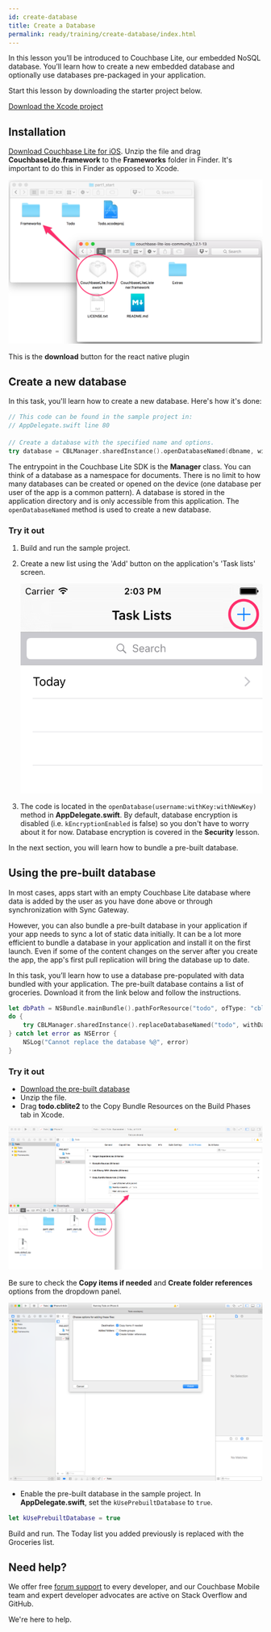 ```yaml
---
id: create-database
title: Create a Database
permalink: ready/training/create-database/index.html
---
```


In this lesson you’ll be introduced to Couchbase Lite, our embedded NoSQL database. You’ll learn how to create a new embedded database and optionally use databases pre-packaged in your application.

[//]: # "COMMON ACROSS LESSONS"

Start this lesson by downloading the starter project below.

<block class="ios" />

<div class="buttons-unit downloads">
  <a href="https://cl.ly/0v0g1B0O1O0Z/part1_start.zip" class="button" id="starter-project">
    Download the Xcode project
  </a>
</div>

## Installation

[Download Couchbase Lite for iOS](http://www.couchbase.com/nosql-databases/downloads#couchbase-mobile). Unzip the file and drag **CouchbaseLite.framework** to the **Frameworks** folder in Finder. It's important to do this in Finder as opposed to Xcode.

![](img/drag-framework-finder.png)

<block class="rn" />

This is the **download** button for the react native plugin

[//]: # "COMMON ACROSS LESSONS"

<block class="rn ios" />

## Create a new database

In this task, you'll learn how to create a new database. Here's how it's done:

```swift
// This code can be found in the sample project in:
// AppDelegate.swift line 80

// Create a database with the specified name and options.
try database = CBLManager.sharedInstance().openDatabaseNamed(dbname, withOptions: options)
```

The entrypoint in the Couchbase Lite SDK is the **Manager** class. You can think of a database as a namespace for documents. There is no limit to how many databases can be created or opened on the device (one database per user of the app is a common pattern). A database is stored in the application directory and is only accessible from this application. The `openDatabaseNamed` method is used to create a new database.

### Try it out

1. Build and run the sample project.
2. Create a new list using the 'Add' button on the application's 'Task lists' screen.

    <img src="img/image40.png" class="portrait" />

3. The code is located in the `openDatabase(username:withKey:withNewKey)` method in **AppDelegate.swift**. By default, database encryption is disabled (i.e. `kEncryptionEnabled` is false) so you don't have to worry about it for now. Database encryption is covered in the **Security** lesson.

<block class="ios rn" />

In the next section, you will learn how to bundle a pre-built database.

## Using the pre-built database

In most cases, apps start with an empty Couchbase Lite database where data is added by the user as you have done above or through synchronization with Sync Gateway.

However, you can also bundle a pre-built database in your application if your app needs to sync a lot of static data initially. It can be a lot more efficient to bundle a database in your application and install it on the first launch. Even if some of the content changes on the server after you create the app, the app's first pull replication will bring the database up to date.

In this task, you’ll learn how to use a database pre-populated with data bundled with your application. The pre-built database contains a list of groceries. Download it from the link below and follow the instructions.

```swift
let dbPath = NSBundle.mainBundle().pathForResource("todo", ofType: "cblite2")
do {
    try CBLManager.sharedInstance().replaceDatabaseNamed("todo", withDatabaseDir: dbPath!)
} catch let error as NSError {
    NSLog("Cannot replace the database %@", error)
}
```

### Try it out

<block class="ios" />

- [Download the pre-built database](https://cl.ly/453l3M1O151a/prebuilt-db.zip)
- Unzip the file.
- Drag **todo.cblite2** to the Copy Bundle Resources on the Build Phases tab in Xcode.

![](img/image22.png)

Be sure to check the **Copy items if needed** and **Create folder references** options from the dropdown panel.

![](img/skitch.png)

- Enable the pre-built database in the sample project. In **AppDelegate.swift**, set the `kUsePrebuiltDatabase` to `true`.

```swift
let kUsePrebuiltDatabase = true
```

Build and run. The Today list you added previously is replaced with the Groceries list.

<block class="rn" />

<block class="ios rn" />

## Need help?

We offer free [forum support](https://forums.couchbase.com/c/mobile) to every developer, and our Couchbase Mobile team and expert developer advocates are active on Stack Overflow and GitHub.

We're here to help.